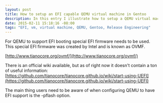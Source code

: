 ```yaml
---
layout: post
title: How to setup an EFI capable QEMU virtual machine in Gentoo
description: In this entry I illustrate how to setup a QEMU virtual machine in Gentoo.
date: 2015-02-11 15:18:16 -08:00
tags: "EFI, vm, virtual machine, QEMU, Gentoo, Release Engineering"
---
```


For QEMU to support EFI booting special EFI firmware needs to be used. This special EFI firmware was created by Intel and is known as OVMF.

[http://www.tianocore.org/ovmf/](http://www.tianocore.org/ovmf/)

There is an official wiki available, but as of right now it doesn't contain a ton of useful information: [https://github.com/tianocore/tianocore.github.io/wiki/start-using-UEFI](https://github.com/tianocore/tianocore.github.io/wiki/start-using-UEFI)

The main thing users need to be aware of when configuring QEMU to have EFI support is the -pflash option.